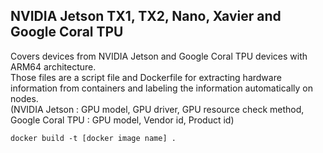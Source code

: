 
## NVIDIA Jetson TX1, TX2, Nano, Xavier and Google Coral TPU

Covers devices from NVIDIA Jetson and Google Coral TPU devices with ARM64 architecture.     
Those files are a script file and Dockerfile for extracting hardware information from containers and labeling the information automatically on nodes.    
(NVIDIA Jetson : GPU model, GPU driver, GPU resource check method, Google Coral TPU : GPU model, Vendor id, Product id)

```
docker build -t [docker image name] .
```
